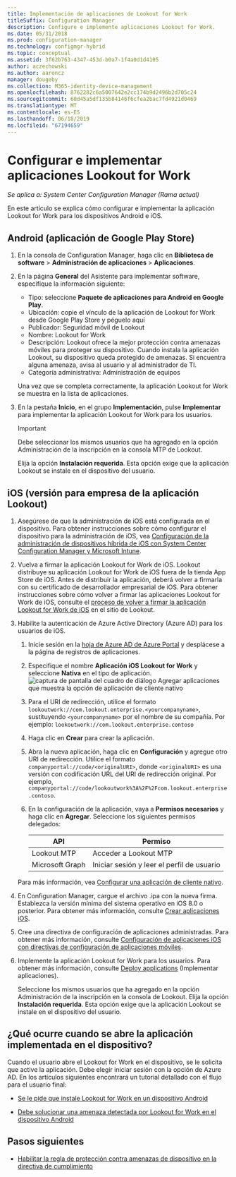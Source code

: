 ```yaml
---
title: Implementación de aplicaciones de Lookout for Work
titleSuffix: Configuration Manager
description: Configure e implemente aplicaciones Lookout for Work.
ms.date: 05/31/2018
ms.prod: configuration-manager
ms.technology: configmgr-hybrid
ms.topic: conceptual
ms.assetid: 3f62b763-4347-453d-b0a7-1f4a0d1d4105
author: aczechowski
ms.author: aaroncz
manager: dougeby
ms.collection: M365-identity-device-management
ms.openlocfilehash: 8762282c6a5007642e2cc174b9d2496b2d705c24
ms.sourcegitcommit: 60d45a5df135b84146f6cfea2bac7fd4921d0469
ms.translationtype: MT
ms.contentlocale: es-ES
ms.lasthandoff: 06/18/2019
ms.locfileid: "67194659"
---
```

# <a name="configure-and-deploy-lookout-for-work-apps"></a>Configurar e implementar aplicaciones Lookout for Work

*Se aplica a: System Center Configuration Manager (Rama actual)*

En este artículo se explica cómo configurar e implementar la aplicación Lookout for Work para los dispositivos Android e iOS.



## <a name="android-google-play-store-app"></a>Android (aplicación de Google Play Store)
1.  En la consola de Configuration Manager, haga clic en **Biblioteca de software** > **Administración de aplicaciones** > **Aplicaciones**.  

2.  En la página **General** del Asistente para implementar software, especifique la información siguiente:  
    - Tipo: seleccione **Paquete de aplicaciones para Android en Google Play**.
    - Ubicación: copie el vínculo de la aplicación de Lookout for Work desde Google Play Store y péguelo aquí
    - Publicador: Seguridad móvil de Lookout
    - Nombre: Lookout for Work
    - Descripción: Lookout ofrece la mejor protección contra amenazas móviles para proteger su dispositivo. Cuando instala la aplicación Lookout, su dispositivo queda protegido de amenazas. Si encuentra alguna amenaza, avisa al usuario y al administrador de TI.
    - Categoría administrativa: Administración de equipos  

    Una vez que se completa correctamente, la aplicación Lookout for Work se muestra en la lista de aplicaciones.  

3.  En la pestaña **Inicio**, en el grupo **Implementación**, pulse **Implementar** para implementar la aplicación Lookout for Work para los usuarios.   
    >[!IMPORTANT]  
    >Debe seleccionar los mismos usuarios que ha agregado en la opción Administración de la inscripción en la consola MTP de Lookout.  

    Elija la opción **Instalación requerida**. Esta opción exige que la aplicación Lookout se instale en el dispositivo del usuario.  



## <a name="ios-enterprise-signed-version-of-lookout-app"></a>iOS (versión para empresa de la aplicación Lookout)

1. Asegúrese de que la administración de iOS está configurada en el dispositivo. Para obtener instrucciones sobre cómo configurar el dispositivo para la administración de iOS, vea [Configuración de la administración de dispositivos híbrida de iOS con System Center Configuration Manager y Microsoft Intune](/sccm/mdm/deploy-use/enroll-hybrid-ios-mac).  

2. Vuelva a firmar la aplicación Lookout for Work de iOS. Lookout distribuye su aplicación Lookout for Work de iOS fuera de la tienda App Store de iOS. Antes de distribuir la aplicación, deberá volver a firmarla con su certificado de desarrollador empresarial de iOS. Para obtener instrucciones sobre cómo volver a firmar las aplicaciones Lookout for Work de iOS, consulte el [proceso de volver a firmar la aplicación Lookout for Work de iOS](https://personal.support.lookout.com/hc/articles/114094038714) en el sitio de Lookout.  

3. Habilite la autenticación de Azure Active Directory (Azure AD) para los usuarios de iOS.
   1.  Inicie sesión en la [hoja de Azure AD de Azure Portal](https://portal.azure.com/#blade/Microsoft_AAD_IAM/ActiveDirectoryMenuBlade/Overview) y desplácese a la página de registros de aplicaciones.  
   2.  Especifique el nombre **Aplicación iOS Lookout for Work** y seleccione **Nativa** en el tipo de aplicación.  
   ![captura de pantalla del cuadro de diálogo Agregar aplicaciones que muestra la opción de aplicación de cliente nativo](media/aad-add-app-reg.png)

   3.  Para el URI de redirección, utilice el formato `lookoutwork://com.lookout.enterprise.<yourcompanyname>`, sustituyendo `<yourcompanyname>` por el nombre de su compañía. Por ejemplo: `lookoutwork://com.lookout.enterprise.contoso`
   4. Haga clic en **Crear** para crear la aplicación. 
   5.  Abra la nueva aplicación, haga clic en **Configuración** y agregue otro URI de redirección. Utilice el formato `companyportal://code/<originalURI>`, donde `<originalURI>` es una versión con codificación URL del URI de redirección original. Por ejemplo, `companyportal://code/lookoutwork%3A%2F%2Fcom.lookout.enterprise.contoso`.
   6.  En la configuración de la aplicación, vaya a **Permisos necesarios** y haga clic en **Agregar**. Seleccione los siguientes permisos delegados:  

       | API  | Permiso  |
       |---------|---------|
       | Lookout MTP     | Acceder a Lookout MTP         |
       | Microsoft Graph     | Iniciar sesión y leer el perfil de usuario        |  

   Para más información, vea [Configurar una aplicación de cliente nativo](/azure/app-service/app-service-mobile-how-to-configure-active-directory-authentication#configure-a-native-client-application).  


4. En Configuration Manager, cargue el archivo .ipa con la nueva firma. Establezca la versión mínima del sistema operativo en iOS 8.0 o posterior. Para obtener más información, consulte [Crear aplicaciones iOS](/sccm/apps/get-started/creating-ios-applications).   


5. Cree una directiva de configuración de aplicaciones administradas. Para obtener más información, consulte [Configuración de aplicaciones iOS con directivas de configuración de aplicaciones móviles](/sccm/apps/deploy-use/configure-ios-apps-with-app-configuration-policies).  


6. Implemente la aplicación Lookout for Work para los usuarios. Para obtener más información, consulte [Deploy applications](/sccm/apps/deploy-use/deploy-applications) (Implementar aplicaciones).  

   Seleccione los mismos usuarios que ha agregado en la opción Administración de la inscripción en la consola de Lookout. Elija la opción **Instalación requerida**. Esta opción exige que la aplicación Lookout se instale en el dispositivo del usuario.



## <a name="what-happens-when-the-deployed-app-is-opened-on-the-device"></a>¿Qué ocurre cuando se abre la aplicación implementada en el dispositivo?

Cuando el usuario abre el Lookout for Work en el dispositivo, se le solicita que active la aplicación. Debe elegir iniciar sesión con la opción de Azure AD. En los artículos siguientes encontrará un tutorial detallado con el flujo para el usuario final:

- [Se le pide que instale Lookout for Work en un dispositivo Android](/intune-user-help/you-are-prompted-to-install-lookout-for-work-android)

- [Debe solucionar una amenaza detectada por Lookout for Work en el dispositivo Android](/intune-user-help/you-need-to-resolve-a-threat-found-by-lookout-for-work-android)



## <a name="next-steps"></a>Pasos siguientes
- [Habilitar la regla de protección contra amenazas de dispositivo en la directiva de cumplimiento](enable-device-threat-protection-rule-compliance-policy.md)

